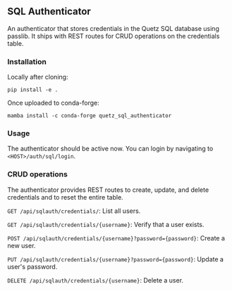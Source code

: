 ## SQL Authenticator

An authenticator that stores credentials in the Quetz SQL database using passlib. It ships with REST routes for CRUD operations on the credentials table.

### Installation

Locally after cloning:

```
pip install -e .
```

Once uploaded to conda-forge:

```
mamba install -c conda-forge quetz_sql_authenticator
```

### Usage

The authenticator should be active now. You can login by navigating to `<HOST>/auth/sql/login`.

### CRUD operations

The authenticator provides REST routes to create, update, and delete credentials and to reset the entire table.

`GET /api/sqlauth/credentials/`: List all users.

`GET /api/sqlauth/credentials/{username}`: Verify that a user exists.

`POST /api/sqlauth/credentials/{username}?password={password}`: Create a new user.

`PUT /api/sqlauth/credentials/{username}?password={password}`: Update a user's password.

`DELETE /api/sqlauth/credentials/{username}`: Delete a user.
